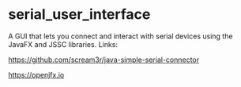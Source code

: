 # serial_user_interface
A GUI that lets you connect and interact with serial devices using the JavaFX and JSSC libraries.
 Links:
 
 https://github.com/scream3r/java-simple-serial-connector
 
 https://openjfx.io
